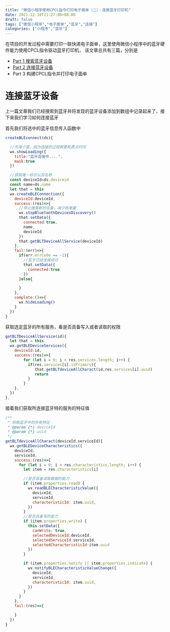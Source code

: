 ```yaml
---
title: "微信小程序使用CPCL指令打印电子面单（二）：连接蓝牙打印机"
date: 2021-12-10T21:27:08+08:00
draft: false
tags: ["微信小程序","电子面单","蓝牙","连接"]
categories: ["小程序","蓝牙"]
---
```


在项目的开发过程中需要打印一联快递电子面单，这里使用微信小程序中的蓝牙硬件能力使用CPCL指令驱动蓝牙打印机，
该文章总共有三篇，分别是

- [Part 1 搜索蓝牙设备](https://blog.tsecloud.cn/post/bluetooth/)
- [Part 2 连接蓝牙设备](https://blog.tsecloud.cn/post/bluetooth_tow)
- Part 3 构建CPCL指令并打印电子面单

# 连接蓝牙设备
上一篇文章我们已经搜索到蓝牙并将发现的蓝牙设备添加到数组中记录起来了，接下来我们学习如何连接蓝牙

首先我们将选中的蓝牙信息传入函数中
```js
createBLEconnect(ds){

  //先弹个窗，因为连接的过程需要耗费点时间
  wx.showLoading({
    title:"蓝牙连接中....",
    mask:true
  })

  //获取唯一标识以及名称
  const deviceId=ds.deviceid
  const name=ds.name
  let that = this
  wx.createBLEConnection({
    deviceId:deviceId,
    success:(res)=>{
      //停止搜索新的设备，减少耗电量
      wx.stopBluetoothDevicesDiscovery()
      that.setData({
        connected:true,
        name,
        deviceId
      })
      that.getBLTDeviceAllService(deviceId)
    },
    fail:(err)=>{
      if(err.errCode == -1){
        //蓝牙已经连接成功
        that.setData({
          connected:true
        })
      }else{

      }
    },
    complete:()=>{
      wx.hideLoading()
    }
  })
}
```

获取选定蓝牙的所有服务，看是否具备写入或者读取的权限

```js
getBLTDeviceAllService(id){
  let that = this
  wx.getBLEDeviceServices({
    deviceId:id,
    success:(res)=>{
        for (let i = 0; i < res.services.length; i++) {
          if(res.services[i].isPrimary){
             that.getBLTdeviceAllCharact(id,res.services[i].uuid)
             return
          }
        }
    },
  })
},
```

接着我们获取所连接蓝牙特的服务的特征值
```js
/**
 * 获取蓝牙中的所有特征
 * @param {*} deviceId 
 * @param {*} uuid 
 */
getBLTdeviceAllCharact(deviceId,serviceId){
  wx.getBLEDeviceCharacteristics({
    deviceId,
    serviceId,
    success:(res)=>{
      for (let i = 0; i < res.characteristics.length; i++) {
        let item = res.characteristics[i]

        //是否具备读取数据的能力
        if (item.properties.read) {
          wx.readBLECharacteristicValue({
            deviceId,
            serviceId,
            characteristicId: item.uuid,
          })
        }
        //是否具备写的能力
        if (item.properties.write) {
          this.setData({
            canWrite: true,
            selectedDeviceId:deviceId,
            selectedServiceId:serviceId,
            selectedCharacteristicId:item.uuid
          })
        }

        if (item.properties.notify || item.properties.indicate) {
          wx.notifyBLECharacteristicValueChange({
            deviceId,
            serviceId,
            characteristicId: item.uuid,
          })
        }
      }
    },
    fail:(res)=>{

    }
  })
}
```